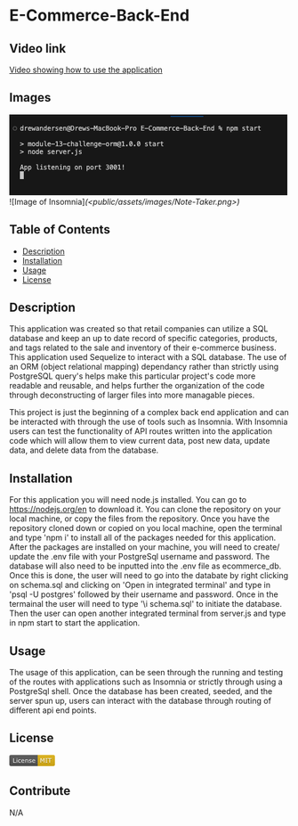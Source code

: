 # E-Commerce-Back-End

## Video link 
[Video showing how to use the application](https://drive.google.com/file/d/1wN7NaRWnCJwqelz4t9zbSMRrmhuu2Zjp/view)

## Images
![Image of the terminal showing localhost is now listening](<./images/treminal-localhost.png>)
![Image of Insomnia]*(<public/assets/images/Note-Taker.png>)*

## Table of Contents
- [Description](#description)
- [Installation](#installation)
- [Usage](#usage)
- [License](#license)

## Description
This application was created so that retail companies can utilize a SQL database and keep an up to date record of specific categories, products, and tags related to the sale and inventory of their e-commerce business. This application used Sequelize to interact with a SQL database. The use of an ORM (object relational mapping) dependancy rather than strictly using PostgreSQL query's helps make this particular project's code more readable and reusable, and helps further the organization of the code through deconstructing of larger files into more managable pieces.

This project is just the beginning of a complex back end application and can be interacted with through the use of tools such as Insomnia. With Insomnia users can test the functionality of API routes written into the application code which will allow them to view current data, post new data, update data, and delete data from the database.

## Installation
For this application you will need node.js installed. You can go to https://nodejs.org/en to download it. You can clone the repository on your local machine, or copy the files from the repository. Once you have the repository cloned down or copied on you local machine, open the terminal and type 'npm i' to install all of the packages needed for this application. After the packages are installed on your machine, you will need to create/ update the .env file with your PostgreSql username and password. The database will also need to be inputted into the .env file as ecommerce_db. Once this is done, the user will need to go into the databate by right clicking on schema.sql and clicking on 'Open in integrated terminal' and type in 'psql -U postgres' followed by their username and password. Once in the termainal the user will need to type '\i schema.sql' to initiate the database. Then the user can open another integrated terminal from server.js and type in npm start to start the application.

## Usage
The usage of this application, can be seen through the running and testing of the routes with applications such as Insomnia or strictly through using a PostgreSql shell. Once the database has been created, seeded, and the server spun up, users can interact with the database through routing of different api end points.

## License
![MIT License badge](<./images/MIT-badge.png>)

## Contribute
N/A